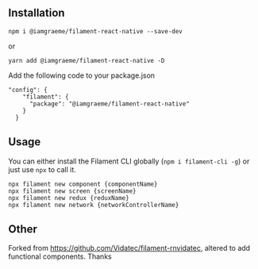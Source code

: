 ## Installation

```
npm i @iamgraeme/filament-react-native --save-dev
```

or

```
yarn add @iamgraeme/filament-react-native -D
```

Add the following code to your package.json

```
"config": {
    "filament": {
      "package": "@iamgraeme/filament-react-native"
    }
  }
```

## Usage

You can either install the Filament CLI globally (`npm i filament-cli -g`) or just use `npx` to call it.

```
npx filament new component {componentName}
npx filament new screen {screenName}
npx filament new redux {reduxName}
npx filament new network {networkControllerName}
```

## Other

Forked from https://github.com/Vidatec/filament-rnvidatec, altered to add functional components. Thanks

